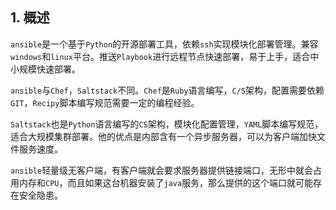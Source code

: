 ## 1. 概述

```ansible```是一个基于```Python```的开源部署工具，依赖```ssh```实现模块化部署管理。兼容```windows```和```linux```平台。推送```Playbook```进行远程节点快速部署，易于上手，适合中小规模快速部署。

```ansible```与```Chef```，```Saltstack```不同。```Chef```是```Ruby```语言编写，```C/S```架构，配置需要依赖```GIT```，```Recipy```脚本编写规范需要一定的编程经验。

```Saltstack```也是```Python```语言编写的```CS```架构，模块化配置管理，```YAML```脚本编写规范，适合大规模集群部署。他的优点是内部含有一个异步服务器，可以为客户端加快文件服务速度。

```ansible```轻量级无客户端，有客户端就会要求服务器提供链接端口，无形中就会占用内存和```CPU```，而且如果这台机器安装了```java```服务，那么提供的这个端口就可能存在安全隐患。